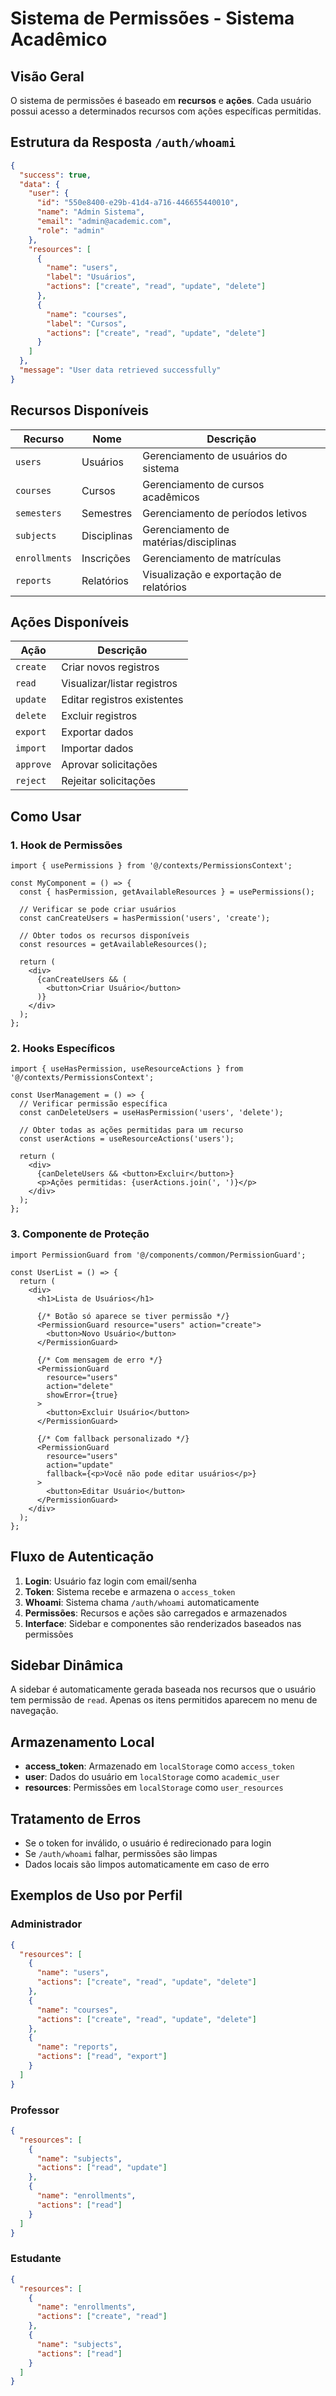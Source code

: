 # Sistema de Permissões - Sistema Acadêmico

## Visão Geral

O sistema de permissões é baseado em **recursos** e **ações**. Cada usuário possui acesso a determinados recursos com ações específicas permitidas.

## Estrutura da Resposta `/auth/whoami`

```json
{
  "success": true,
  "data": {
    "user": {
      "id": "550e8400-e29b-41d4-a716-446655440010",
      "name": "Admin Sistema",
      "email": "admin@academic.com",
      "role": "admin"
    },
    "resources": [
      {
        "name": "users",
        "label": "Usuários",
        "actions": ["create", "read", "update", "delete"]
      },
      {
        "name": "courses",
        "label": "Cursos", 
        "actions": ["create", "read", "update", "delete"]
      }
    ]
  },
  "message": "User data retrieved successfully"
}
```

## Recursos Disponíveis

| Recurso | Nome | Descrição |
|---------|------|-----------|
| `users` | Usuários | Gerenciamento de usuários do sistema |
| `courses` | Cursos | Gerenciamento de cursos acadêmicos |
| `semesters` | Semestres | Gerenciamento de períodos letivos |
| `subjects` | Disciplinas | Gerenciamento de matérias/disciplinas |
| `enrollments` | Inscrições | Gerenciamento de matrículas |
| `reports` | Relatórios | Visualização e exportação de relatórios |

## Ações Disponíveis

| Ação | Descrição |
|------|-----------|
| `create` | Criar novos registros |
| `read` | Visualizar/listar registros |
| `update` | Editar registros existentes |
| `delete` | Excluir registros |
| `export` | Exportar dados |
| `import` | Importar dados |
| `approve` | Aprovar solicitações |
| `reject` | Rejeitar solicitações |

## Como Usar

### 1. Hook de Permissões

```tsx
import { usePermissions } from '@/contexts/PermissionsContext';

const MyComponent = () => {
  const { hasPermission, getAvailableResources } = usePermissions();
  
  // Verificar se pode criar usuários
  const canCreateUsers = hasPermission('users', 'create');
  
  // Obter todos os recursos disponíveis
  const resources = getAvailableResources();
  
  return (
    <div>
      {canCreateUsers && (
        <button>Criar Usuário</button>
      )}
    </div>
  );
};
```

### 2. Hooks Específicos

```tsx
import { useHasPermission, useResourceActions } from '@/contexts/PermissionsContext';

const UserManagement = () => {
  // Verificar permissão específica
  const canDeleteUsers = useHasPermission('users', 'delete');
  
  // Obter todas as ações permitidas para um recurso
  const userActions = useResourceActions('users');
  
  return (
    <div>
      {canDeleteUsers && <button>Excluir</button>}
      <p>Ações permitidas: {userActions.join(', ')}</p>
    </div>
  );
};
```

### 3. Componente de Proteção

```tsx
import PermissionGuard from '@/components/common/PermissionGuard';

const UserList = () => {
  return (
    <div>
      <h1>Lista de Usuários</h1>
      
      {/* Botão só aparece se tiver permissão */}
      <PermissionGuard resource="users" action="create">
        <button>Novo Usuário</button>
      </PermissionGuard>
      
      {/* Com mensagem de erro */}
      <PermissionGuard 
        resource="users" 
        action="delete" 
        showError={true}
      >
        <button>Excluir Usuário</button>
      </PermissionGuard>
      
      {/* Com fallback personalizado */}
      <PermissionGuard 
        resource="users" 
        action="update"
        fallback={<p>Você não pode editar usuários</p>}
      >
        <button>Editar Usuário</button>
      </PermissionGuard>
    </div>
  );
};
```

## Fluxo de Autenticação

1. **Login**: Usuário faz login com email/senha
2. **Token**: Sistema recebe e armazena o `access_token`
3. **Whoami**: Sistema chama `/auth/whoami` automaticamente
4. **Permissões**: Recursos e ações são carregados e armazenados
5. **Interface**: Sidebar e componentes são renderizados baseados nas permissões

## Sidebar Dinâmica

A sidebar é automaticamente gerada baseada nos recursos que o usuário tem permissão de `read`. Apenas os itens permitidos aparecem no menu de navegação.

## Armazenamento Local

- **access_token**: Armazenado em `localStorage` como `access_token`
- **user**: Dados do usuário em `localStorage` como `academic_user`  
- **resources**: Permissões em `localStorage` como `user_resources`

## Tratamento de Erros

- Se o token for inválido, o usuário é redirecionado para login
- Se `/auth/whoami` falhar, permissões são limpas
- Dados locais são limpos automaticamente em caso de erro

## Exemplos de Uso por Perfil

### Administrador
```json
{
  "resources": [
    {
      "name": "users",
      "actions": ["create", "read", "update", "delete"]
    },
    {
      "name": "courses", 
      "actions": ["create", "read", "update", "delete"]
    },
    {
      "name": "reports",
      "actions": ["read", "export"]
    }
  ]
}
```

### Professor
```json
{
  "resources": [
    {
      "name": "subjects",
      "actions": ["read", "update"]
    },
    {
      "name": "enrollments",
      "actions": ["read"]
    }
  ]
}
```

### Estudante
```json
{
  "resources": [
    {
      "name": "enrollments",
      "actions": ["create", "read"]
    },
    {
      "name": "subjects",
      "actions": ["read"]
    }
  ]
}
```
